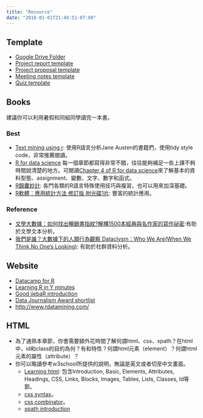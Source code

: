 ```yaml
---
title: "Resource"
date: "2018-01-01T21:48:51-07:00"
---
```


## Template

* [Google Drive Folder](https://drive.google.com/drive/folders/1PIyOzwcWK-AsbnuTtMd67nksQd_UoO46?usp=sharing)
* [Project report template](https://docs.google.com/presentation/d/1VN7KfCjAF6mui1rxjh0mnkexyCc_FIqqEsAEV-uG-ts/edit?usp=sharing)
* [Project proposal template](https://docs.google.com/document/d/1qXtzxWoWvoEt44yJzgRM9VUBlaekerk-Z7k3nLelzFA/edit?usp=sharing)
* [Meeting notes template](https://drive.google.com/open?id=1U0QQq02Cwa9zlk3szCl0NCIFJ0Y97zrsnvJAoIBh-jc)
* [Quiz template](https://docs.google.com/document/d/1S-poiuC_WDZJZKkiuU3FHB4zw0ACNVm70neDqzbVpAM/edit?usp=sharing)


## Books
建議你可以利用暑假和同組同學讀完一本書。

### Best 
* [Text mining using r](http://tidytextmining.com/): 使用R語言分析Jane Austen的書籍們，使用tidy style code，非常推薦閱讀。
* [R for data science](http://r4ds.had.co.nz/introduction.html) 每一個章節都寫得非常不錯，往往能夠補足一些上課不夠時間說清楚的地方。可閱讀[Chapter 4 of R for data science](http://r4ds.had.co.nz/workflow-basics.html)來了解基本的資料型態、assignment、變數、文字、數字和函式。
* [R錦囊妙計](http://www.books.com.tw/products/0010624153): 各門各類的R語言特殊使用技巧與複習，也可以用來加深基礎。
* [R軟體：應用統計方法 修訂版 附光碟1片](http://www.books.com.tw/products/0010486896): 豐富的統計應用。

### Reference 
* [文學大數據：如何找出暢銷書指紋?解構1500本經典與名作家的寫作祕密](http://www.books.com.tw/products/0010784190):有助於文學文本分析。
* [我們是誰？大數據下的人類行為觀察 Dataclysm：Who We Are(When We Think No One’s Looking)](http://www.books.com.tw/products/0010714059): 有助於社群資料分析。





## Website

* [Datacamp for R](https://www.datacamp.com/courses/tech:r)
* [Learning R in Y minutes](https://learnxinyminutes.com/docs/r/)
* [Good jiebaR introduction](http://blog.fens.me/r-word-jiebar/)
* [Data Journalism Award shortlist](https://www.datajournalismawards.org/shortlist/)
* http://www.rdatamining.com/




## HTML

* 為了通熟本章節，你會需要額外花時間了解何謂html、css、xpath？在html中，id和class的目的為何？有和特性？何謂html元素（element）？何謂html元素的屬性（attribute）？
* 你可以略讀參考w3school所提供的說明，無論是英文或者切至中文畫面。
	* [Learning html](https://www.w3schools.com/html/default.asp): 包含Introduction, Basic, Elements, Attributes, Headings, CSS, Links, Blocks, Images, Tables, Lists, Classes, Id等節。
	* [css syntax](https://www.w3schools.com/css/css_syntax.asp)。
	* [css combinator](https://www.w3schools.com/css/css_combinators.asp)。
	* [xpath introduction](https://www.w3schools.com/xml/xpath_intro.asp)


